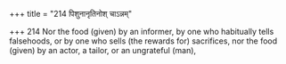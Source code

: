 +++
title = "214 पिशुनानृतिनोश् चाऽन्नम्"

+++
214	Nor the food (given) by an informer, by one who habitually tells falsehoods, or by one who sells (the rewards for) sacrifices, nor the food (given) by an actor, a tailor, or an ungrateful (man),